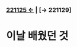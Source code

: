 ﻿### [221125 ←](/221125-_JAVA_INTERMEDIATE/221125/) | [→ 221129]<!--(/221125-_JAVA_INTERMEDIATE/221129/)-->

# 이날 배웠던 것